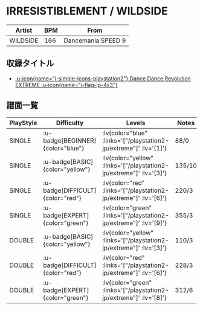 # IRRESISTIBLEMENT / WILDSIDE

|Artist|BPM|From|
|------|---|----|
|WILDSIDE|166|Dancemania SPEED 9|

## 収録タイトル

- [ :u-icon{name="i-simple-icons-playstation2"} Dance Dance Revolution EXTREME :u-icon{name="i-flag-jp-4x3"} ](/playstation2-jp/extreme)

## 譜面一覧

|PlayStyle|Difficulty|Levels|Notes|Movie|
|---------|----------|------|-----|-----|
|SINGLE| :u-badge[BEGINNER]{color="blue"} | :lv{color="blue" :links='["/playstation2-jp/extreme"]' :lv='[1]'} |88/0||
|SINGLE| :u-badge[BASIC]{color="yellow"} | :lv{color="yellow" :links='["/playstation2-jp/extreme"]' :lv='[3]'} |135/10||
|SINGLE| :u-badge[DIFFICULT]{color="red"} | :lv{color="red" :links='["/playstation2-jp/extreme"]' :lv='[6]'} |220/3||
|SINGLE| :u-badge[EXPERT]{color="green"} | :lv{color="green" :links='["/playstation2-jp/extreme"]' :lv='[9]'} |355/3||
|DOUBLE| :u-badge[BASIC]{color="yellow"} | :lv{color="yellow" :links='["/playstation2-jp/extreme"]' :lv='[3]'} |110/3||
|DOUBLE| :u-badge[DIFFICULT]{color="red"} | :lv{color="red" :links='["/playstation2-jp/extreme"]' :lv='[6]'} |228/3||
|DOUBLE| :u-badge[EXPERT]{color="green"} | :lv{color="green" :links='["/playstation2-jp/extreme"]' :lv='[8]'} |312/6||
